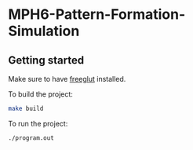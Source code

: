 # MPH6-Pattern-Formation-Simulation

## Getting started

Make sure to have [freeglut](http://freeglut.sourceforge.net/) installed.

To build the project:

```bash
make build
```

To run the project:

```bash
./program.out
```
